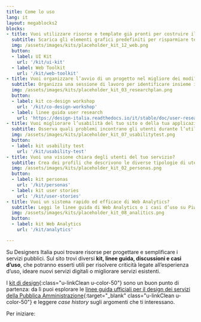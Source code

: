 ```yaml
---
title: Come lo uso
lang: it
layout: megablocks2
blocks:
- title: Vuoi utilizzare risorse e template già pronti per costruire il tuo servizio?
  subtitle: Scarica gli elementi grafici predefiniti per risparmiare tempo e arrivare facilmente ad un insieme di schermate coerenti.
  img: /assets/images/kits/placeholder_kit_12_web.png
  button:
  - label: UI Kit
    url: '/kit/ui-kit'
  - label: Web Toolkit
    url: '/kit/web-toolkit'
- title: Vuoi organizzare l’avvio di un progetto nel migliore dei modi?
  subtitle: Organizza una sessione di lavoro per identificare insieme i problemi e le necessità esistenti e identificare delle soluzioni condivise.
  img: /assets/images/kits/placeholder_kit_03_researchplan.png
  button:
  - label: kit co-design workshop
    url: '/kit/co-design-workshop'
  - label: linee guida user research
    url: 'https://design-italia.readthedocs.io/it/stable/doc/user-research.html'
- title: Vuoi migliorare l’usabilità del tuo sito o della tua applicazione?
  subtitle: Osserva quali problemi incontrano gli utenti durante l’utilizzo e individua le criticità più importanti da risolvere.
  img: /assets/images/kits/placeholder_kit_07_usabilitytest.png
  button:
  - label: kit usability test
    url: '/kit/usability-test'
- title: Vuoi una visione chiara degli utenti del tuo servizio?
  subtitle: Crea dei profili che descrivono le diverse tipologie di utenti di un servizio, raccontando le loro motivazioni, aspettative, bisogni e attitudini.
  img: /assets/images/kits/placeholder_kit_02_personas.png
  button:
  - label: kit personas
    url: '/kit/personas'
  - label: kit user stories
    url: '/kit/user-stories'
- title: Vuoi un sistema rapido ed efficace di Web Analytics?
  subtitle: Leggi le linee guida di Web Analytics o i casi d’uso su Piwik che abbiamo raccontato sul blog.
  img: /assets/images/kits/placeholder_kit_08_analitics.png
  button:
  - label: kit Web Analytics
    url: '/kit/analytics'

---
```


Su Designers Italia puoi trovare risorse per progettare e semplificare i servizi pubblici. Sul sito trovi diversi **kit, linee guida, discussioni e casi d’uso**, che potranno esserti utili per risolvere criticità legate all’esperienza d’uso, ideare nuovi servizi digitali o migliorare servizi esistenti.

I [kit di design](/kit){:class="u-linkClean u-color-50"} sono un buon punto di partenza: da lì puoi esplorare le [linee guida ufficiali per il design dei servizi della Pubblica Amministrazione](https://design-italia.readthedocs.io/it/stable/doc/introduzione-linee-guida-design.html){:target="_blank" class="u-linkClean u-color-50"} e leggere *case history* sugli argomenti che ti interessano.


Per iniziare:
